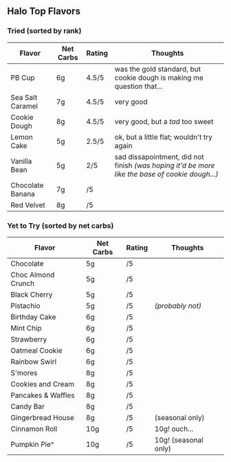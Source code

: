
## Halo Top Flavors

### Tried (sorted by rank)

| Flavor | Net Carbs | Rating | Thoughts |
|--------|-----------|--------|----------|
| PB Cup | 6g | 4.5/5 | was the gold standard, but cookie dough is making me question that... |
| Sea Salt Caramel | 7g | 4.5/5 | very good |
| Cookie Dough| 8g | 4.5/5 | very good, but a *tad* too sweet |
| Lemon Cake | 5g | 2.5/5 | ok, but a little flat; wouldn't try again |
| Vanilla Bean | 5g | 2/5 | sad dissapointment, did not finish *(was hoping it'd be more like the base of cookie dough...)* |
| Chocolate Banana | 7g | /5 | |
| Red Velvet | 8g | /5 | |

### Yet to Try (sorted by net carbs)

| Flavor | Net Carbs | Rating | Thoughts |
|--------|-----------|--------|----------|
| Chocolate | 5g | /5 | |
| Choc Almond Crunch | 5g | /5 | |
| Black Cherry | 5g | /5 | |
| Pistachio | 5g | /5 | *(probably not)* |
| Birthday Cake | 6g | /5 | |
| Mint Chip | 6g | /5 | |
| Strawberry | 6g | /5 | |
| Oatmeal Cookie | 6g | /5 | |
| Rainbow Swirl | 6g | /5 | |
| S'mores | 8g | /5 | |
| Cookies and Cream | 8g | /5 | |
| Pancakes & Waffles | 8g | /5 | |
| Candy Bar | 8g | /5 | |
| Gingerbread House | 8g | /5 | (seasonal only) |
| Cinnamon Roll | 10g | /5 | 10g! ouch... |
| Pumpkin Pie^ | 10g | /5 | 10g! (seasonal only) |
